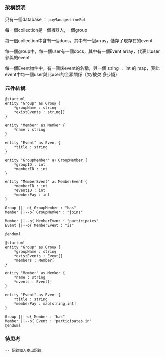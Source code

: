 ### 架構說明

只有一個database ： `payManagerLineBot`

每一個collection是一個機器人, 一個group

每一個collection中含有一個docs，其中有一個array，儲存了現存在的event

每一個group中，每一個user有一個docs，其中有一個Event array，代表此user參與的event

每一個Event物件中，有一個該event的名稱，與一個 string ： int 的 map，表此event中每一個user與此user的金額關係（欠/被欠 多少錢）


### 元件結構
```plantuml
@startuml
entity "Group" as Group {
    *groupName : string
    *existEvents : string[]
}

entity "Member" as Member {
    *name : string
}

entity "Event" as Event {
    *title : string
}

entity "GroupMember" as GroupMember {
    *groupID : int
    *memberID : int
}

entity "MemberEvent" as MemberEvent {
    *memberID : int
    *eventID : int
    *memberPay : int
}

Group ||--o{ GroupMember : "has"
Member ||--o{ GroupMember : "joins"

Member ||--o{ MemberEvent : "participates"
Event ||--o{ MemberEvent : "is"

@enduml
```
```plantuml
@startuml
entity "Group" as Group {
    *groupName : string
    *existEvents : Event[]
    *members : Member[]
}

entity "Member" as Member {
    *name : string
    *events : Event[]
}

entity "Event" as Event {
    *title : string
    *memberPay : map[string,int]
}

Group ||--o{ Member : "has"
Member ||--o{ Event : "participates in" 
@enduml
```

### 待思考
```
-- 記錄個人支出記錄

```
